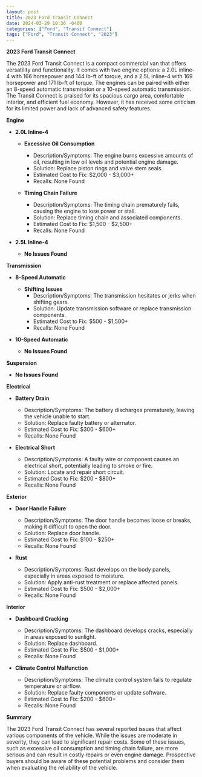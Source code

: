 ```yaml
---
layout: post
title: 2023 Ford Transit Connect
date: 2024-03-29 10:36 -0400
categories: ["Ford", "Transit Connect"]
tags: ["Ford", "Transit Connect", "2023"]
---
```

**2023 Ford Transit Connect**

The 2023 Ford Transit Connect is a compact commercial van that offers versatility and functionality. It comes with two engine options: a 2.0L inline-4 with 166 horsepower and 144 lb-ft of torque, and a 2.5L inline-4 with 169 horsepower and 171 lb-ft of torque. The engines can be paired with either an 8-speed automatic transmission or a 10-speed automatic transmission. The Transit Connect is praised for its spacious cargo area, comfortable interior, and efficient fuel economy. However, it has received some criticism for its limited power and lack of advanced safety features.

**Engine**

* **2.0L Inline-4**

    * **Excessive Oil Consumption**
        * Description/Symptoms: The engine burns excessive amounts of oil, resulting in low oil levels and potential engine damage.
        * Solution: Replace piston rings and valve stem seals.
        * Estimated Cost to Fix: $2,000 - $3,000+
        * Recalls: None Found

    * **Timing Chain Failure**
        * Description/Symptoms: The timing chain prematurely fails, causing the engine to lose power or stall.
        * Solution: Replace timing chain and associated components.
        * Estimated Cost to Fix: $1,500 - $2,500+
        * Recalls: None Found

* **2.5L Inline-4**

    * **No Issues Found**

**Transmission**

* **8-Speed Automatic**

    * **Shifting Issues**
        * Description/Symptoms: The transmission hesitates or jerks when shifting gears.
        * Solution: Update transmission software or replace transmission components.
        * Estimated Cost to Fix: $500 - $1,500+
        * Recalls: None Found

* **10-Speed Automatic**

    * **No Issues Found**

**Suspension**

* **No Issues Found**

**Electrical**

* **Battery Drain**
    * Description/Symptoms: The battery discharges prematurely, leaving the vehicle unable to start.
    * Solution: Replace faulty battery or alternator.
    * Estimated Cost to Fix: $300 - $600+
    * Recalls: None Found

* **Electrical Short**
    * Description/Symptoms: A faulty wire or component causes an electrical short, potentially leading to smoke or fire.
    * Solution: Locate and repair short circuit.
    * Estimated Cost to Fix: $200 - $800+
    * Recalls: None Found

**Exterior**

* **Door Handle Failure**
    * Description/Symptoms: The door handle becomes loose or breaks, making it difficult to open the door.
    * Solution: Replace door handle.
    * Estimated Cost to Fix: $100 - $250+
    * Recalls: None Found

* **Rust**
    * Description/Symptoms: Rust develops on the body panels, especially in areas exposed to moisture.
    * Solution: Apply anti-rust treatment or replace affected panels.
    * Estimated Cost to Fix: $500 - $2,000+
    * Recalls: None Found

**Interior**

* **Dashboard Cracking**
    * Description/Symptoms: The dashboard develops cracks, especially in areas exposed to sunlight.
    * Solution: Replace dashboard.
    * Estimated Cost to Fix: $500 - $1,000+
    * Recalls: None Found

* **Climate Control Malfunction**
    * Description/Symptoms: The climate control system fails to regulate temperature or airflow.
    * Solution: Replace faulty components or update software.
    * Estimated Cost to Fix: $200 - $600+
    * Recalls: None Found

**Summary**

The 2023 Ford Transit Connect has several reported issues that affect various components of the vehicle. While the issues are moderate in severity, they can lead to significant repair costs. Some of these issues, such as excessive oil consumption and timing chain failure, are more serious and can result in costly repairs or even engine damage. Prospective buyers should be aware of these potential problems and consider them when evaluating the reliability of the vehicle.
